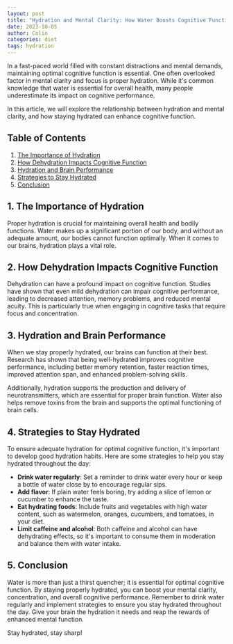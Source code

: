 ```yaml
---
layout: post
title: "Hydration and Mental Clarity: How Water Boosts Cognitive Function"
date: 2023-10-05
author: Colin
categories: diet
tags: hydration
---
```


In a fast-paced world filled with constant distractions and mental demands, maintaining optimal cognitive function is essential. One often overlooked factor in mental clarity and focus is proper hydration. While it's common knowledge that water is essential for overall health, many people underestimate its impact on cognitive performance.

In this article, we will explore the relationship between hydration and mental clarity, and how staying hydrated can enhance cognitive function.

## Table of Contents
1. [The Importance of Hydration](#importance-of-hydration)
2. [How Dehydration Impacts Cognitive Function](#dehydration-impacts-cognitive-function)
3. [Hydration and Brain Performance](#hydration-and-brain-performance)
4. [Strategies to Stay Hydrated](#strategies-to-stay-hydrated)
5. [Conclusion](#conclusion)

## 1. The Importance of Hydration <a name="importance-of-hydration"></a>
Proper hydration is crucial for maintaining overall health and bodily functions. Water makes up a significant portion of our body, and without an adequate amount, our bodies cannot function optimally. When it comes to our brains, hydration plays a vital role.

## 2. How Dehydration Impacts Cognitive Function <a name="dehydration-impacts-cognitive-function"></a>
Dehydration can have a profound impact on cognitive function. Studies have shown that even mild dehydration can impair cognitive performance, leading to decreased attention, memory problems, and reduced mental acuity. This is particularly true when engaging in cognitive tasks that require focus and concentration.

## 3. Hydration and Brain Performance <a name="hydration-and-brain-performance"></a>
When we stay properly hydrated, our brains can function at their best. Research has shown that being well-hydrated improves cognitive performance, including better memory retention, faster reaction times, improved attention span, and enhanced problem-solving skills. 

Additionally, hydration supports the production and delivery of neurotransmitters, which are essential for proper brain function. Water also helps remove toxins from the brain and supports the optimal functioning of brain cells.

## 4. Strategies to Stay Hydrated <a name="strategies-to-stay-hydrated"></a>
To ensure adequate hydration for optimal cognitive function, it's important to develop good hydration habits. Here are some strategies to help you stay hydrated throughout the day:

- **Drink water regularly**: Set a reminder to drink water every hour or keep a bottle of water close by to encourage regular sips.
- **Add flavor**: If plain water feels boring, try adding a slice of lemon or cucumber to enhance the taste.
- **Eat hydrating foods**: Include fruits and vegetables with high water content, such as watermelon, oranges, cucumbers, and tomatoes, in your diet.
- **Limit caffeine and alcohol**: Both caffeine and alcohol can have dehydrating effects, so it's important to consume them in moderation and balance them with water intake.

## 5. Conclusion <a name="conclusion"></a>
Water is more than just a thirst quencher; it is essential for optimal cognitive function. By staying properly hydrated, you can boost your mental clarity, concentration, and overall cognitive performance. Remember to drink water regularly and implement strategies to ensure you stay hydrated throughout the day. Give your brain the hydration it needs and reap the rewards of enhanced mental function.

Stay hydrated, stay sharp!